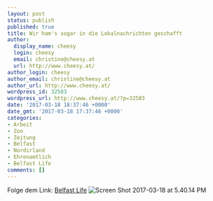 ```yaml
---
layout: post
status: publish
published: true
title: Wir ham's sogar in die Lokalnachrichten geschafft
author:
  display_name: cheesy
  login: cheesy
  email: christine@cheesy.at
  url: http://www.cheesy.at/
author_login: cheesy
author_email: christine@cheesy.at
author_url: http://www.cheesy.at/
wordpress_id: 32583
wordpress_url: http://www.cheesy.at/?p=32583
date: '2017-03-18 18:37:46 +0000'
date_gmt: '2017-03-18 17:37:46 +0000'
categories:
- Arbeit
- Zoo
- Zeitung
- Belfast
- Nordirland
- Ehrenamtlich
- Belfast Life
comments: []
---
```

Folge dem Link: [Belfast Life](http://www.belfastlive.co.uk/news/belfast-news/volunteers-help-clean-up-belfast-12753281)
![Screen Shot 2017-03-18 at 5.40.14 PM](http://www.cheesy.at/wp-content/uploads/Screen-Shot-2017-03-18-at-5.40.14-PM.png)

